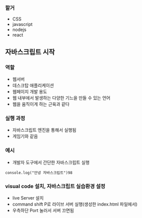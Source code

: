 ### 할거
- CSS
- javascript
- nodejs
- react

## 자바스크립트 시작

### 역할
- 웹서버
- 데스크탑 애플리케이션
- 웹페이지 개발 용도
- 웹 내부에서 발생하는 다양한 기느을 만들 수 있는 언어
- 웹을 움직이게 하는 근육과 같다

### 실행 과정
- 자바스크립트 엔진을 통해서 실행됨
- 게임기와 같음

### 예시
- 개발자 도구에서 간단한 자바스크립트 실행
```
console.log("안녕 자바스크립트")98
```

### visual code 설치, 자바스크립트 실습환경 설정
- live Server 설치
- command shift P로 라이브 서버 실행(생성한 index.html 파일에서)
- 우측하단 Port 눌러서 서버 끄면됨